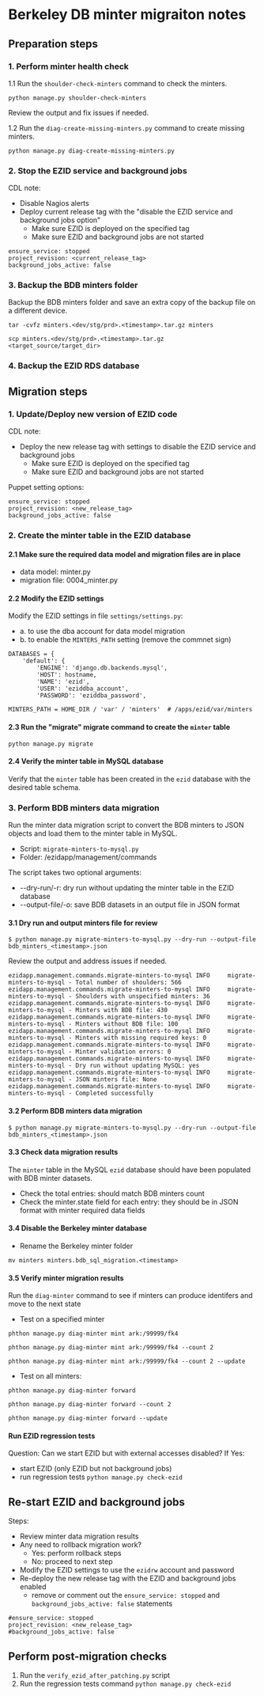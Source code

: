 # Berkeley DB minter migraiton notes

## Preparation steps

### 1. Perform minter health check

1.1 Run the `shoulder-check-minters` command to check the minters.
```
python manage.py shoulder-check-minters
```
Review the output and fix issues if needed.

1.2 Run the `diag-create-missing-minters.py` command to create missing minters.
```
python manage.py diag-create-missing-minters.py
```

### 2. Stop the EZID service and background jobs
CDL note:
* Disable Nagios alerts
* Deploy current release tag with the "disable the EZID service and background jobs option"
  * Make sure EZID is deployed on the specified tag
  * Make sure EZID and background jobs are not started
```
ensure_service: stopped
project_revision: <current_release_tag>
background_jobs_active: false
```
### 3. Backup the BDB minters folder
Backup the BDB minters folder and save an extra copy of the backup file on a different device.
```
tar -cvfz minters.<dev/stg/prd>.<timestamp>.tar.gz minters

scp minters.<dev/stg/prd>.<timestamp>.tar.gz <target_source/target_dir>
```
### 4. Backup the EZID RDS database

## Migration steps

### 1. Update/Deploy new version of EZID code
CDL note:
* Deploy the new release tag with settings to disable the EZID service and background jobs
  * Make sure EZID is deployed on the specified tag
  * Make sure EZID and background jobs are not started

Puppet setting options:
```
ensure_service: stopped
project_revision: <new_release_tag>
background_jobs_active: false
```

### 2. Create the minter table in the EZID database

#### 2.1 Make sure the required data model and migration files are in place
* data model: minter.py
* migration file: 0004_minter.py

#### 2.2 Modify the EZID settings
Modify the EZID settings in file `settings/settings.py`:
* a. to use the dba account for data model migration
* b. to enable the `MINTERS_PATH` setting (remove the commnet sign)

```
DATABASES = {
    'default': {
        'ENGINE': 'django.db.backends.mysql',
        'HOST': hostname,
        'NAME': 'ezid',
        'USER': 'eziddba_account',
        'PASSWORD': 'eziddba_password',

MINTERS_PATH = HOME_DIR / 'var' / 'minters'  # /apps/ezid/var/minters
```

#### 2.3 Run the "migrate" migrate command to create the `minter` table
```
python manage.py migrate
```

#### 2.4 Verify the minter table in MySQL database
Verify that the `minter` table has been created in the `ezid` database with the desired table schema.

### 3. Perform BDB minters data migration

Run the minter data migration script to convert the BDB minters to JSON objects and load them to the minter table in MySQL.

* Script: `migrate-minters-to-mysql.py`
* Folder: /ezidapp/management/commands

The script takes two optional arguments:
* --dry-run/-r: dry run without updating the minter table in the EZID database
* --output-file/-o: save BDB datasets in an output file in JSON format

#### 3.1 Dry run and output minters file for review
```
$ python manage.py migrate-minters-to-mysql.py --dry-run --output-file bdb_minters_<timestamp>.json
```
Review the output and address issues if needed.
```
ezidapp.management.commands.migrate-minters-to-mysql INFO     migrate-minters-to-mysql - Total number of shoulders: 566
ezidapp.management.commands.migrate-minters-to-mysql INFO     migrate-minters-to-mysql - Shoulders with unspecified minters: 36
ezidapp.management.commands.migrate-minters-to-mysql INFO     migrate-minters-to-mysql - Minters with BDB file: 430
ezidapp.management.commands.migrate-minters-to-mysql INFO     migrate-minters-to-mysql - Minters without BDB file: 100
ezidapp.management.commands.migrate-minters-to-mysql INFO     migrate-minters-to-mysql - Minters with missing required keys: 0
ezidapp.management.commands.migrate-minters-to-mysql INFO     migrate-minters-to-mysql - Minter validation errors: 0
ezidapp.management.commands.migrate-minters-to-mysql INFO     migrate-minters-to-mysql - Dry run without updating MySQL: yes
ezidapp.management.commands.migrate-minters-to-mysql INFO     migrate-minters-to-mysql - JSON minters file: None
ezidapp.management.commands.migrate-minters-to-mysql INFO     migrate-minters-to-mysql - Completed successfully
```

#### 3.2 Perform BDB minters data migration
```
$ python manage.py migrate-minters-to-mysql.py --dry-run --output-file bdb_minters_<timestamp>.json
```

#### 3.3 Check data migration results
The `minter` table in the MySQL `ezid` database should have been populated with BDB minter datasets.
* Check the total entries: should match BDB minters count
* Check the minter.state field for each entry: they should be in JSON format with minter required data fields

#### 3.4 Disable the Berkeley minter database 

* Rename the Berkeley minter folder
```
mv minters minters.bdb_sql_migration.<timestamp>
```

#### 3.5 Verify minter migration results
Run the `diag-minter` command to see if minters can produce identifers and move to the next state

* Test on a specified minter
```
phthon manage.py diag-minter mint ark:/99999/fk4

phthon manage.py diag-minter mint ark:/99999/fk4 --count 2

phthon manage.py diag-minter mint ark:/99999/fk4 --count 2 --update
```

* Test on all minters:
```
phthon manage.py diag-minter forward 

phthon manage.py diag-minter forward --count 2

phthon manage.py diag-minter forward --update
```

#### Run EZID regression tests
Question: Can we start EZID but with external accesses disabled?
If Yes:
* start EZID (only EZID but not background jobs) 
* run regression tests `python manage.py check-ezid` 

## Re-start EZID and background jobs
Steps:
* Review minter data migration results
* Any need to rollback migration work?
  * Yes: perform rollback steps
  * No: proceed to next step
* Modify the EZID settings to use the `ezidrw` account and password
* Re-deploy the new release tag with the EZID and background jobs enabled
  * remove or comment out the `ensure_service: stopped` and `background_jobs_active: false` statements

```
#ensure_service: stopped
project_revision: <new_release_tag>
#background_jobs_active: false
```
## Perform post-migration checks

1. Run the `verify_ezid_after_patching.py` script
2. Run the regression tests command `python manage.py check-ezid` 
